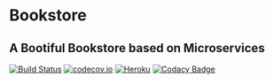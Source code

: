 # Bookstore 

## A Bootiful Bookstore based on Microservices 

[![Build Status](https://travis-ci.org/fischermatte/bookstore.svg?branch=develop)](https://travis-ci.org/fischermatte/bookstore) [![codecov.io](https://codecov.io/github/fischermatte/bookstore/coverage.svg?branch=develop)](https://codecov.io/github/fischermatte/bookstore?branch=develop) [![Heroku](https://heroku-badge.herokuapp.com/?app=fm-bookstore)](https://fm-bookstore.herokuapp.com) [![Codacy Badge](https://api.codacy.com/project/badge/grade/61962709e3d7459b90baa8cf172181c2)](https://www.codacy.com/app/fischermatte/bookstore)
